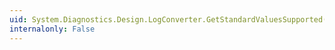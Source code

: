 ```yaml
---
uid: System.Diagnostics.Design.LogConverter.GetStandardValuesSupported(System.ComponentModel.ITypeDescriptorContext)
internalonly: False
---
```

